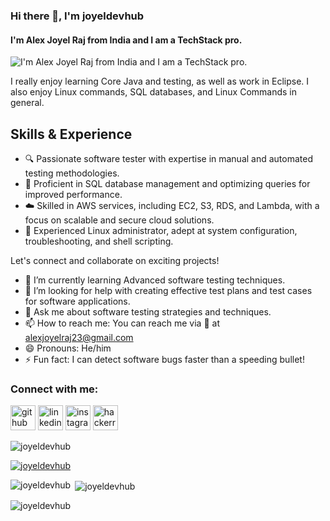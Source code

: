 ### Hi there 👋, I'm joyeldevhub
#### I'm Alex Joyel Raj from India and I am a TechStack pro.
![I'm Alex Joyel Raj from India and I am a TechStack pro.](https://user-images.githubusercontent.com/74038190/212749171-b84692a8-2b04-4e3b-93ca-ac14705da224.gif)

 I really enjoy learning Core Java and testing, as well as work in Eclipse. I also enjoy Linux commands, SQL databases, and Linux Commands in general.

## Skills & Experience
* 🔍 Passionate software tester with expertise in manual and automated testing methodologies. 
* 💾 Proficient in SQL database management and optimizing queries for improved performance.
* ☁️ Skilled in AWS services, including EC2, S3, RDS, and Lambda, with a focus on scalable and secure cloud solutions.
* 🐧 Experienced Linux administrator, adept at system configuration, troubleshooting, and shell scripting.

Let's connect and collaborate on exciting projects!

- 🌱 I’m currently learning Advanced software testing techniques. 
- 🤔 I’m looking for help with creating effective test plans and test cases for software applications. 
- 💬 Ask me about software testing strategies and techniques. 
- 📫 How to reach me: You can reach me via 📧 at alexjoyelraj23@gmail.com 
- 😄 Pronouns: He/him 
- ⚡ Fun fact: I can detect software bugs faster than a speeding bullet! 


<h3 align="left">Connect with me:</h3>
<p align="left">
</p>

[<img src='https://cdn.jsdelivr.net/npm/simple-icons@3.0.1/icons/github.svg' alt='github' height='40'>](https://github.com/joyeldevhub)  [<img src='https://cdn.jsdelivr.net/npm/simple-icons@3.0.1/icons/linkedin.svg' alt='linkedin' height='40'>](https://www.linkedin.com/in/alex-joyel-raj-iruthayarj/)  [<img src='https://cdn.jsdelivr.net/npm/simple-icons@3.0.1/icons/instagram.svg' alt='instagram' height='40'>](https://www.instagram.com/bookiebitzz/)  [<img src='https://cdn.jsdelivr.net/npm/simple-icons@3.0.1/icons/hackerrank.svg' alt='hackerrank' height='40'>](Lone_Alpha)  

<p align="left"> <img src="https://komarev.com/ghpvc/?username=joyeldevhub&label=Profile%20views&color=0e75b6&style=flat" alt="joyeldevhub" /> </p>

<p align="left"> <a href="https://github.com/ryo-ma/github-profile-trophy"><img src="https://github-profile-trophy.vercel.app/?username=joyeldevhub" alt="joyeldevhub" /></a> </p>

<p><img align="left" src="https://github-readme-stats.vercel.app/api/top-langs?username=joyeldevhub&show_icons=true&locale=en&layout=compact" alt="joyeldevhub" /></p>

<p>&nbsp;<img align="center" src="https://github-readme-stats.vercel.app/api?username=joyeldevhub&show_icons=true&locale=en" alt="joyeldevhub" /></p>

<p><img align="center" src="https://github-readme-streak-stats.herokuapp.com/?user=joyeldevhub&" alt="joyeldevhub" /></p>



























